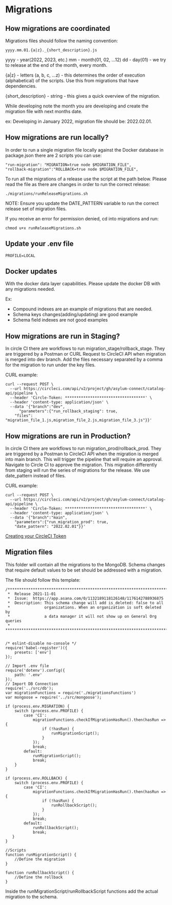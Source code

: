 # Migrations

## How migrations are coordinated

Migrations files should follow the naming convention:

```
yyyy.mm.01.{a|z}._{short_description}.js
```

yyyy - year(2022, 2023, etc.)
mm - month(01, 02, ...12)
dd - day(01) - we try to release at the end of the month, every month.

{a|z} - letters (a, b, c, ...z) - this determines the order of execution (alphabetical) of the scripts. Use this from migrations that have dependencies.

{short_description} - string - this gives a quick overview of the migration.

While developing note the month you are developing and create the migration file with next months date.

ex: Developing in January 2022, migration file should be: 2022.02.01.

## How migrations are run locally?

In order to run a single migration file locally against the Docker database in package.json there are 2 scripts you can use:

```
"run-migration": "MIGRATION=true node $MIGRATION_FILE",
"rollback-migration":"ROLLBACK=true node $MIGRATION_FILE",
```

To run all the migrations of a release use the script at the path below. Please read the file as there are changes in order to run the correct release:

```
./migrations/runReleaseMigrations.sh
```

NOTE: Ensure you update the DATE_PATTERN variable to run the correct release set of migration files.

If you receive an error for permission denied, cd into migrations and run:

```
chmod u+x runReleaseMigrations.sh
```

## Update your .env file

```
PROFILE=LOCAL
```

## Docker updates

With the docker data layer capabilities. Please update the docker DB with any migrations needed.

Ex:

- Compound indexes are an example of migrations that are needed.
- Schema keys changes(adding/updating) are good example
- Schema field indexes are not good examples

## How migrations are run in Staging?

In circle CI there are workflows to run migration_stage/rollback_stage. They are triggered by a Postman or CURL Request to CircleCI API when migration is merged into dev branch. Add the files necessary separated by a comma for the migration to run under the key files.

CURL example:

```
curl --request POST \
  --url https://circleci.com/api/v2/project/gh/asylum-connect/catalog-api/pipeline \
  --header 'Circle-Token: ***********************************' \
  --header 'content-type: application/json' \
  --data '{"branch":"dev",
      "parameters":{"run_rollback_staging": true,
    "files": "migration_file_1.js,migration_file_2.js,migration_file_3.js"}}'
```

## How migrations are run in Production?

In circle CI there are workflows to run migration_prod/rollback_prod. They are triggered by a Postman to CircleCI API when the migration is merged into main branch. This will trigger the pipeline that will require an approval. Navigate to Circle CI to approve the migration. This migration differently from staging will run the series of migrations for the release. We use date_pattern instead of files.

CURL example:

```
curl --request POST \
  --url https://circleci.com/api/v2/project/gh/asylum-connect/catalog-api/pipeline \
  --header 'Circle-Token: ***********************************' \
  --header 'content-type: application/json' \
  --data '{"branch":"main",
    "parameters":{"run_migration_prod": true,
    "date_pattern": "2022.02.01"}}'
```

[Creating your CircleCI Token](https://circleci.com/docs/2.0/managing-api-tokens/)

## Migration files

This folder will contain all the migrations to the MongoDB. Schema changes that require default values to be set should be addressed with a migration.

The file should follow this template:

```
/**********************************************************************************
 *  Release 2021-11-01
 *  Issue:  https://app.asana.com/0/1132189118126148/1176142788936875
 *  Description: This schema change will add is_deleted: false to all
 *               organizations. When an organization is soft deleted by
 *               a data manager it will not show up on General Org queries
 * ********************************************************************************


/* eslint-disable no-console */
require('babel-register')({
	presets: ['env']
});

// Import .env file
require('dotenv').config({
	path: '.env'
});
// Import DB Connection
require('../src/db');
var migrationFunctions = require('./migrationsFunctions')
var mongoose = require('../src/mongoose');

if (process.env.MIGRATION) {
	switch (process.env.PROFILE) {
		case 'CI':
			migrationFunctions.checkIfMigrationHasRun().then(hasRun => {
				if (!hasRun) {
					runMigrationScript();
				}
			});
			break;
		default:
			runMigrationScript();
			break;
	}
}

if (process.env.ROLLBACK) {
	switch (process.env.PROFILE) {
		case 'CI':
			migrationFunctions.checkIfMigrationHasRun().then(hasRun => {
				if (!hasRun) {
					runRollbackScript();
				}
			});
			break;
		default:
			runRollbackScript();
			break;
   }
}

//Scripts
function runMigrationScript() {
	//Define the migration
}

function runRollbackScript() {
	//Define the rollback
}

```

Inside the runMigrationScript/runRollbackScript functions add the actual migration to the schema.
